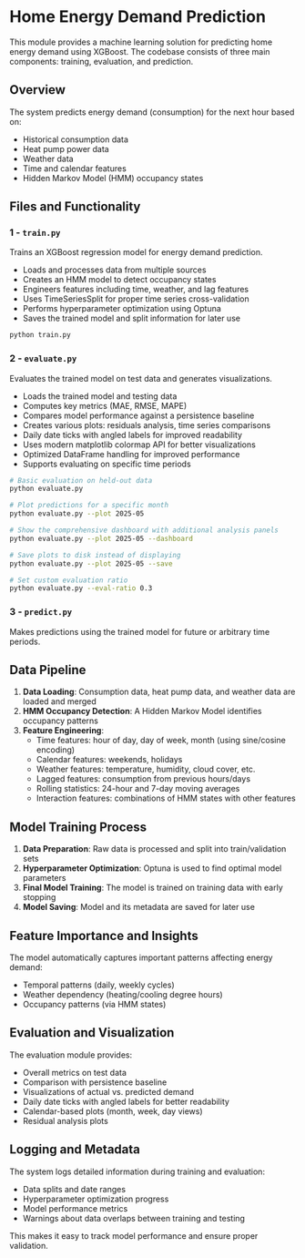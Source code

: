 # Home Energy Demand Prediction

This module provides a machine learning solution for predicting home energy demand using XGBoost. The codebase consists of three main components: training, evaluation, and prediction.

## Overview

The system predicts energy demand (consumption) for the next hour based on:
- Historical consumption data
- Heat pump power data
- Weather data
- Time and calendar features
- Hidden Markov Model (HMM) occupancy states

## Files and Functionality

### 1 - `train.py`

Trains an XGBoost regression model for energy demand prediction.

- Loads and processes data from multiple sources
- Creates an HMM model to detect occupancy states
- Engineers features including time, weather, and lag features
- Uses TimeSeriesSplit for proper time series cross-validation
- Performs hyperparameter optimization using Optuna
- Saves the trained model and split information for later use

```bash
python train.py
```

### 2 - `evaluate.py`

Evaluates the trained model on test data and generates visualizations.

- Loads the trained model and testing data
- Computes key metrics (MAE, RMSE, MAPE)
- Compares model performance against a persistence baseline
- Creates various plots: residuals analysis, time series comparisons
- Daily date ticks with angled labels for improved readability
- Uses modern matplotlib colormap API for better visualizations
- Optimized DataFrame handling for improved performance
- Supports evaluating on specific time periods

```bash
# Basic evaluation on held-out data
python evaluate.py

# Plot predictions for a specific month
python evaluate.py --plot 2025-05

# Show the comprehensive dashboard with additional analysis panels
python evaluate.py --plot 2025-05 --dashboard

# Save plots to disk instead of displaying
python evaluate.py --plot 2025-05 --save

# Set custom evaluation ratio
python evaluate.py --eval-ratio 0.3
```

### 3 - `predict.py`

Makes predictions using the trained model for future or arbitrary time periods.

## Data Pipeline

1. **Data Loading**: Consumption data, heat pump data, and weather data are loaded and merged
2. **HMM Occupancy Detection**: A Hidden Markov Model identifies occupancy patterns
3. **Feature Engineering**:
   - Time features: hour of day, day of week, month (using sine/cosine encoding)
   - Calendar features: weekends, holidays
   - Weather features: temperature, humidity, cloud cover, etc.
   - Lagged features: consumption from previous hours/days
   - Rolling statistics: 24-hour and 7-day moving averages
   - Interaction features: combinations of HMM states with other features

## Model Training Process

1. **Data Preparation**: Raw data is processed and split into train/validation sets
2. **Hyperparameter Optimization**: Optuna is used to find optimal model parameters
3. **Final Model Training**: The model is trained on training data with early stopping
4. **Model Saving**: Model and its metadata are saved for later use

## Feature Importance and Insights

The model automatically captures important patterns affecting energy demand:
- Temporal patterns (daily, weekly cycles)
- Weather dependency (heating/cooling degree hours)
- Occupancy patterns (via HMM states)

## Evaluation and Visualization

The evaluation module provides:
- Overall metrics on test data
- Comparison with persistence baseline
- Visualizations of actual vs. predicted demand
- Daily date ticks with angled labels for better readability
- Calendar-based plots (month, week, day views)
- Residual analysis plots

## Logging and Metadata

The system logs detailed information during training and evaluation:
- Data splits and date ranges
- Hyperparameter optimization progress
- Model performance metrics
- Warnings about data overlaps between training and testing

This makes it easy to track model performance and ensure proper validation.